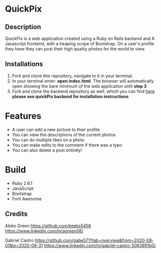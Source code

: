 # QuickPix

## Description
QuickPix is a web application created using a Ruby on Rails backend and A Javascript frontend, with a heaping scope of Bootstrap. On a user's profile they have they can post their high quality photos for the world to view. 

## Installations 
1. Fork and clone this repository, navigate to it in your terminal.
2. In your terminal enter: **open index.html**. The browser will automatically open showing the bare minimum of the web application until **step 3**
3. Fork and clone the backend repository as well. which you can find [here](https://github.com/keeks5456/quickPix-backend)
**please see quickPix backend for installation instructions** 

# Features
* A user can add a new picture to their profile
* You can view the descriptions of the current photos
* You can do multiple likes on a photo
* You can make edits to the comment if there was a typo
* You can also delete a post entirely!

# Build
* Ruby 2.6.1 
* JavaScript
* Bootstrap
* Font Awesome

## Credits 
Akiko Green
https://github.com/keeks5456
https://www.linkedin.com/in/agreen08/

Gabriel Castro
https://github.com/gabe571?tab=overview&from=2020-08-01&to=2020-08-31
https://www.linkedin.com/in/gabriel-castro-5063891b0/